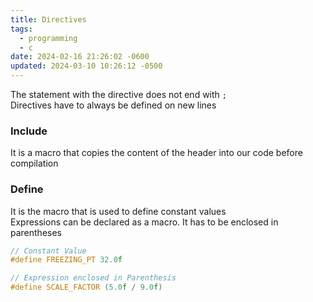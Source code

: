 ```yaml
---
title: Directives
tags:
  - programming
  - c
date: 2024-02-16 21:26:02 -0600
updated: 2024-03-10 10:26:12 -0500
---
```


The statement with the directive does not end with `;`  
Directives have to always be defined on new lines

### Include
It is a macro that copies the content of the header into our code before compilation

### Define
It is the macro that is used to define constant values  
Expressions can be declared as a macro. It has to be enclosed in parentheses

```c
// Constant Value
#define FREEZING_PT 32.0f

// Expression enclosed in Parenthesis
#define SCALE_FACTOR (5.0f / 9.0f)
```
